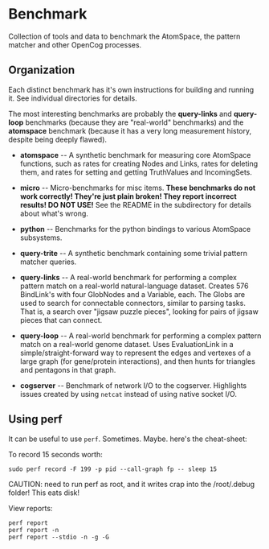 # Benchmark

Collection of tools and data to benchmark the AtomSpace, the pattern
matcher and other OpenCog processes.

## Organization
Each distinct benchmark has it's own instructions for building and
running it.  See individual directories for details.

The most interesting benchmarks are probably the **query-links** and
**query-loop** benchmarks (because they are "real-world" benchmarks)
and the **atomspace** benchmark (because it has a very long measurement
history, despite being deeply flawed).

* __atomspace__ -- A synthetic benchmark for measuring core AtomSpace
  functions, such as rates for creating Nodes and Links, rates for
  deleting them, and rates for setting and getting TruthValues and
  IncomingSets.

* __micro__ -- Micro-benchmarks for misc items. **These benchmarks
  do not work correctly! They're just plain broken! They report
  incorrect results! DO NOT USE!**  See the README in the subdirectory
  for details about what's wrong.

* __python__ -- Benchmarks for the python bindings to various AtomSpace
  subsystems.

* __query-trite__ -- A synthetic benchmark containing some trivial
  pattern matcher queries.

* __query-links__ -- A real-world benchmark for performing a complex
  pattern match on a real-world natural-language dataset. Creates 576
  BindLink's with four GlobNodes and a Variable, each. The Globs are
  used to search for connectable connectors, similar to parsing tasks.
  That is, a search over "jigsaw puzzle pieces", looking for pairs
  of jigsaw pieces that can connect.

* __query-loop__ -- A real-world benchmark for performing a complex
  pattern match on a real-world genome dataset. Uses EvaluationLink
  in a simple/straight-forward way to represent the edges and vertexes
  of a large graph (for gene/protein interactions), and then hunts
  for triangles and pentagons in that graph.

* __cogserver__ -- Benchmark of network I/O to the cogserver.
  Highlights issues created by using `netcat` instead of using native
  socket I/O.

## Using perf
It can be useful to use `perf`. Sometimes. Maybe. here's the
cheat-sheet:

To record 15 seconds worth:
```
sudo perf record -F 199 -p pid --call-graph fp -- sleep 15
```
CAUTION: need to run perf as root, and it writes crap into the
/root/.debug folder!  This eats disk!

View reports:
```
perf report
perf report -n
perf report --stdio -n -g -G
```
